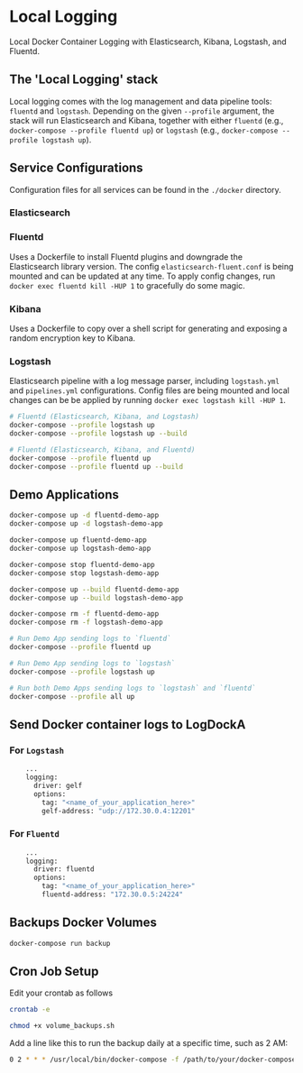 # Local Logging
Local Docker Container Logging with Elasticsearch, Kibana, Logstash, and Fluentd.

## The 'Local Logging' stack
Local logging comes with the log management and data pipeline tools: `fluentd` and `logstash`.
Depending on the given `--profile` argument, the stack will run Elasticsearch and Kibana,
together with either `fluentd` (e.g., `docker-compose --profile fluentd up`)
or `logstash` (e.g., `docker-compose --profile logstash up`).

## Service Configurations
Configuration files for all services can be found in the `./docker` directory.

### Elasticsearch
### Fluentd
Uses a Dockerfile to install Fluentd plugins and downgrade the Elasticsearch library version.
The config `elasticsearch-fluent.conf` is being mounted and can be updated at any time. To apply config changes,
run `docker exec fluentd kill -HUP 1` to gracefully do some magic.

### Kibana
Uses a Dockerfile to copy over a shell script for generating and exposing a random encryption key to Kibana. 

### Logstash
Elasticsearch pipeline with a log message parser, including `logstash.yml` and `pipelines.yml` configurations.
Config files are being mounted and local changes can be be applied by running `docker exec logstash kill -HUP 1`.


```bash
# Fluentd (Elasticsearch, Kibana, and Logstash)
docker-compose --profile logstash up
docker-compose --profile logstash up --build

# Fluentd (Elasticsearch, Kibana, and Fluentd)
docker-compose --profile fluentd up
docker-compose --profile fluentd up --build
```

## Demo Applications

```bash
docker-compose up -d fluentd-demo-app
docker-compose up -d logstash-demo-app

docker-compose up fluentd-demo-app
docker-compose up logstash-demo-app

docker-compose stop fluentd-demo-app
docker-compose stop logstash-demo-app

docker-compose up --build fluentd-demo-app
docker-compose up --build logstash-demo-app

docker-compose rm -f fluentd-demo-app
docker-compose rm -f logstash-demo-app
```

```bash
# Run Demo App sending logs to `fluentd`
docker-compose --profile fluentd up

# Run Demo App sending logs to `logstash`
docker-compose --profile logstash up

# Run both Demo Apps sending logs to `logstash` and `fluentd`
docker-compose --profile all up
```

## Send Docker container logs to LogDockA
### For `Logstash` 
```bash
    ...
    logging:
      driver: gelf
      options:
        tag: "<name_of_your_application_here>"
        gelf-address: "udp://172.30.0.4:12201"
```


### For `Fluentd` 
```bash
    ...
    logging:
      driver: fluentd
      options:
        tag: "<name_of_your_application_here>"
        fluentd-address: "172.30.0.5:24224"
```

## Backups Docker Volumes
```bash
docker-compose run backup
```

## Cron Job Setup
Edit your crontab as follows
```bash
crontab -e
```

```bash
chmod +x volume_backups.sh
```

Add a line like this to run the backup daily at a specific time, such as 2 AM:
```bash
0 2 * * * /usr/local/bin/docker-compose -f /path/to/your/docker-compose.yml run backup
```

